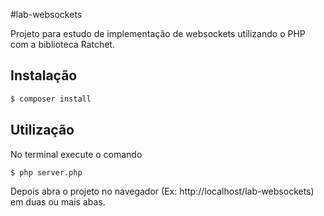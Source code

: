#lab-websockets

Projeto para estudo de implementação de websockets utilizando o PHP com a biblioteca Ratchet.

## Instalação
```bash
$ composer install
```

## Utilização
No terminal execute o comando
```bash
$ php server.php
```

Depois abra o projeto no navegador (Ex: http://localhost/lab-websockets) em duas ou mais abas.